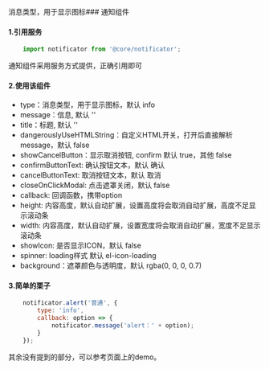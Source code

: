 消息类型，用于显示图标### 通知组件

#### 1.引用服务

```js
    import notificator from '@core/notificator';
```
通知组件采用服务方式提供，正确引用即可

#### 2.使用该组件

* type：消息类型，用于显示图标，默认 info
* message：信息, 默认 ''
* title：标题, 默认 ''
* dangerouslyUseHTMLString：自定义HTML开关，打开后直接解析message，默认 false
* showCancelButton：显示取消按钮, confirm 默认 true，其他 false
* confirmButtonText: 确认按钮文本，默认 确认
* cancelButtonText: 取消按钮文本，默认 取消
* closeOnClickModal: 点击遮罩关闭，默认 false
* callback: 回调函数，携带option
* height: 内容高度，默认自动扩展，设置高度将会取消自动扩展，高度不足显示滚动条
* width: 内容高度，默认自动扩展，设置宽度将会取消自动扩展，宽度不足显示滚动条
* showIcon: 是否显示ICON，默认 false
* spinner: loading样式 默认 el-icon-loading
* background：遮罩颜色与透明度，默认 rgba(0, 0, 0, 0.7)

#### 3.简单的栗子

```js
    notificator.alert('普通', {
        type: 'info',
        callback: option => {
            notificator.message('alert：' + option);
        }
    });
```
其余没有提到的部分，可以参考页面上的demo。




